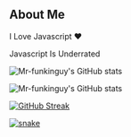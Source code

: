 

## About Me

I Love Javascript ❤️

Javascript Is Underrated


![Mr-funkinguy's GitHub stats](https://github-readme-stats.vercel.app/api?username=Mr-funkinguy&theme=dark&show_icons=true)

![Mr-funkinguy's GitHub stats](https://github-readme-stats.vercel.app/api/top-langs/?username=Mr-funkinguy&hide=html,&hide_border=true)

[![GitHub Streak](https://streak-stats.demolab.com?user=Mr-funkinguy&theme=dark&hide_border=true&border_radius=15&background=45%2C1D1D1D%2C101010)](https://git.io/streak-stats)
      
<a href="https://discord.gg/SZtXnZxySk" target="_blank"><img src="https://github.com/Mr-funkinguy/funkinguy/blob/output/snake.svg" alt="snake"></a>



